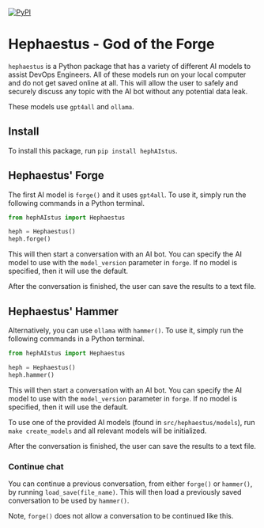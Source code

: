 [![PyPI](https://img.shields.io/pypi/v/hephAIstus.svg)](https://pypi.python.org/pypi/hephAIstus)

# Hephaestus - God of the Forge

`hephaestus` is a Python package that has a variety of different AI models to assist DevOps Engineers. All of these models run on your local
computer and do not get saved online at all. This will allow the user to safely and securely discuss any topic with the AI bot without any
potential data leak.

These models use `gpt4all` and `ollama`.

## Install

To install this package, run `pip install hephAIstus`.

## Hephaestus' Forge

The first AI model is `forge()` and it uses `gpt4all`. To use it, simply run the following commands in a Python terminal.

```python
from hephAIstus import Hephaestus

heph = Hephaestus()
heph.forge()
```

This will then start a conversation with an AI bot. You can specify the AI model to use with the `model_version` parameter in `forge`. If no
model is specified, then it will use the default.

After the conversation is finished, the user can save the results to a text file.

## Hephaestus' Hammer

Alternatively, you can use `ollama` with `hammer()`. To use it, simply run the following commands in a Python terminal.

```python
from hephAIstus import Hephaestus

heph = Hephaestus()
heph.hammer()
```

This will then start a conversation with an AI bot. You can specify the AI model to use with the `model_version` parameter in `forge`. If no
model is specified, then it will use the default.

To use one of the provided AI models (found in `src/hephaestus/models`), run `make create_models` and all relevant models will be
initialized.

After the conversation is finished, the user can save the results to a text file.

### Continue chat

You can continue a previous conversation, from either `forge()` or `hammer()`, by running `load_save(file_name)`. This will then load a
previously saved conversation to be used by `hammer()`. 

Note, `forge()` does not allow a conversation to be continued like this. 